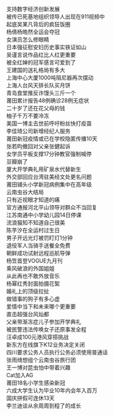 支持数字经济创新发展  
被传已死基地组织领导人出现在911视频中  
起底吴某凡背后的疯狂饭圈  
杨倩杨皓然全运会夺冠  
女演员怎么修眼睛  
日本强征慰安妇历史事实铁证如山  
吴谨言说作品红比人红更重要  
被全红婵的冠军感言可爱到了  
王建国的送礼格局有多大  
上海中心大厦1000吨阻尼器再次摆动  
上海人台风天排长队买月饼  
青岛食堂推反诈馒头三斤一个  
莆田累计报告48例确诊28例无症状  
二十岁了还在花父母的钱  
柚子千万不要冷冻  
美国一博主去世前呼吁粉丝快打疫苗  
李佳琦公司新增经纪人服务  
莆田新冠疫情或已在学校隐匿传播10天  
张若昀撤回对父亲张健起诉  
女学员平板支撑17分钟教官强制喊停  
豆瓣崩了  
厦大开学典礼用矿泉水代替新生  
外交部回应台湾驻美经文处更名问题  
莆田铺头小学新冠病例集中在高年级  
云南虫谷大结局  
只有近视眼才知道的痛  
官方通报河北平山领导对群众不当回复  
江苏南通中小学幼儿园14日停课  
流浪猫知不知道自己很美  
陈芋汐在全运村过生日  
男子开远光灯被罚盯灯1分钟  
退役军人当骑手送餐全免费  
朝鲜成功试射远程巡航导弹  
杨笠首登VOGUE九月刊  
乘风破浪的外国姐姐  
从此再也不敢外放音乐  
杨幂红秀封面拍摄花絮  
婚礼上的顶级拉扯  
做错事的狗子有多心虚  
爱情中当下和未来哪个更重要  
直击超强台风灿都  
父亲带渐冻症儿子参加开学典礼  
被民警违法传唤女子还原事发全程  
汪卓成100元港风穿搭挑战  
新东方在线旗下K12业务决定关闭  
四川要求公务人员执行公务必须使用普通话  
张雨绮想组个云南虫谷旅行团  
王一博对昆虫怕中带着兴趣  
Cat加入AG  
莆田18名小学生感染新冠  
六成大学生认为毕业10年内会年入百万  
国庆拼假可连休13天  
李兰迪谈从余周周到程了的成长  
